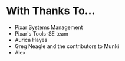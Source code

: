 # With Thanks To...

* Pixar Systems Management
* Pixar's Tools-SE team
* Aurica Hayes
* Greg Neagle and the contributors to Munki
* Alex
